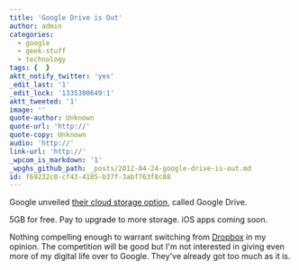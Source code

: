 ```yaml
---
title: 'Google Drive is Out'
author: admin
categories:
  - google
  - geek-stuff
  - technology
tags: {  }
aktt_notify_twitter: 'yes'
_edit_last: '1'
_edit_lock: '1335300649:1'
aktt_tweeted: '1'
image: ''
quote-author: Unknown
quote-url: 'http://'
quote-copy: Unknown
audio: 'http://'
link-url: 'http://'
_wpcom_is_markdown: '1'
_wpghs_github_path: _posts/2012-04-24-google-drive-is-out.md
id: f69232c0-cf43-4185-b37f-3abf763f8c88
---
```

<p>Google unveiled <a href="http://googleblog.blogspot.ca/2012/04/introducing-google-drive-yes-really.html">their cloud storage option</a>, called Google Drive.</p>
<p>5GB for free. Pay to upgrade to more storage. iOS apps coming soon.</p>
<p>Nothing compelling enough to warrant switching from <a href="http://db.tt/czHe7sK">Dropbox</a> in my opinion. The competition will be good but I'm not interested in giving even more of my digital life over to Google. They've already got too much as it is.</p>
